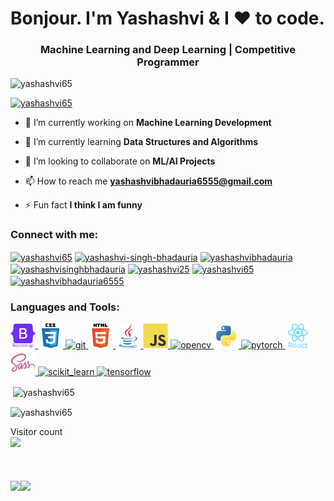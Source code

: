 <h1>Bonjour. I'm Yashashvi & I ❤️ to code.</h1>




<h3 align="center">Machine Learning and Deep Learning | Competitive Programmer</h3>

<p align="left"> <img src="https://komarev.com/ghpvc/?username=yashashvi65&label=Profile%20views&color=0e75b6&style=flat" alt="yashashvi65" /> </p>

<p align="left"> <a href="https://github.com/ryo-ma/github-profile-trophy"><img src="https://github-profile-trophy.vercel.app/?username=yashashvi65" alt="yashashvi65" /></a> </p>

- 🔭 I’m currently working on **Machine Learning Development**

- 🌱 I’m currently learning **Data Structures and Algorithms**

- 👯 I’m looking to collaborate on **ML/AI Projects**

- 📫 How to reach me **yashashvibhadauria6555@gmail.com**

- ⚡ Fun fact **I think I am funny**

<h3 align="left">Connect with me:</h3>
<p align="left">
<a href="https://linkedin.com/in/yashashvi65" target="blank"><img align="center" src="https://cdn.jsdelivr.net/npm/simple-icons@3.0.1/icons/linkedin.svg" alt="yashashvi65" height="30" width="40" /></a>
<a href="https://stackoverflow.com/users/yashashvi-singh-bhadauria" target="blank"><img align="center" src="https://cdn.jsdelivr.net/npm/simple-icons@3.0.1/icons/stackoverflow.svg" alt="yashashvi-singh-bhadauria" height="30" width="40" /></a>
<a href="https://kaggle.com/yashashvibhadauria" target="blank"><img align="center" src="https://cdn.jsdelivr.net/npm/simple-icons@3.0.1/icons/kaggle.svg" alt="yashashvibhadauria" height="30" width="40" /></a>
<a href="https://instagram.com/yashashvisinghbhadauria" target="blank"><img align="center" src="https://cdn.jsdelivr.net/npm/simple-icons@3.0.1/icons/instagram.svg" alt="yashashvisinghbhadauria" height="30" width="40" /></a>
<a href="https://www.codechef.com/users/yashashvi25" target="blank"><img align="center" src="https://cdn.jsdelivr.net/npm/simple-icons@3.1.0/icons/codechef.svg" alt="yashashvi25" height="30" width="40" /></a>
<a href="https://www.hackerrank.com/yashashvi65" target="blank"><img align="center" src="https://cdn.jsdelivr.net/npm/simple-icons@3.0.1/icons/hackerrank.svg" alt="yashashvi65" height="30" width="40" /></a>
<a href="https://www.leetcode.com/yashashvibhadauria6555" target="blank"><img align="center" src="https://cdn.jsdelivr.net/npm/simple-icons@3.0.1/icons/leetcode.svg" alt="yashashvibhadauria6555" height="30" width="40" /></a>
</p>

<h3 align="left">Languages and Tools:</h3>
<p align="left"> <a href="https://getbootstrap.com" target="_blank"> <img src="https://raw.githubusercontent.com/devicons/devicon/master/icons/bootstrap/bootstrap-plain-wordmark.svg" alt="bootstrap" width="40" height="40"/> </a> <a href="https://www.w3schools.com/css/" target="_blank"> <img src="https://raw.githubusercontent.com/devicons/devicon/master/icons/css3/css3-original-wordmark.svg" alt="css3" width="40" height="40"/> </a> <a href="https://git-scm.com/" target="_blank"> <img src="https://www.vectorlogo.zone/logos/git-scm/git-scm-icon.svg" alt="git" width="40" height="40"/> </a> <a href="https://www.w3.org/html/" target="_blank"> <img src="https://raw.githubusercontent.com/devicons/devicon/master/icons/html5/html5-original-wordmark.svg" alt="html5" width="40" height="40"/> </a> <a href="https://www.java.com" target="_blank"> <img src="https://raw.githubusercontent.com/devicons/devicon/master/icons/java/java-original.svg" alt="java" width="40" height="40"/> </a> <a href="https://developer.mozilla.org/en-US/docs/Web/JavaScript" target="_blank"> <img src="https://raw.githubusercontent.com/devicons/devicon/master/icons/javascript/javascript-original.svg" alt="javascript" width="40" height="40"/> </a> <a href="https://opencv.org/" target="_blank"> <img src="https://www.vectorlogo.zone/logos/opencv/opencv-icon.svg" alt="opencv" width="40" height="40"/> </a> <a href="https://www.python.org" target="_blank"> <img src="https://raw.githubusercontent.com/devicons/devicon/master/icons/python/python-original.svg" alt="python" width="40" height="40"/> </a> <a href="https://pytorch.org/" target="_blank"> <img src="https://www.vectorlogo.zone/logos/pytorch/pytorch-icon.svg" alt="pytorch" width="40" height="40"/> </a> <a href="https://reactjs.org/" target="_blank"> <img src="https://raw.githubusercontent.com/devicons/devicon/master/icons/react/react-original-wordmark.svg" alt="react" width="40" height="40"/> </a> <a href="https://sass-lang.com" target="_blank"> <img src="https://raw.githubusercontent.com/devicons/devicon/master/icons/sass/sass-original.svg" alt="sass" width="40" height="40"/> </a> <a href="https://scikit-learn.org/" target="_blank"> <img src="https://upload.wikimedia.org/wikipedia/commons/0/05/Scikit_learn_logo_small.svg" alt="scikit_learn" width="40" height="40"/> </a> <a href="https://www.tensorflow.org" target="_blank"> <img src="https://www.vectorlogo.zone/logos/tensorflow/tensorflow-icon.svg" alt="tensorflow" width="40" height="40"/> </a> </p>

<p>&nbsp;<img align="center" src="https://github-readme-stats.vercel.app/api?username=yashashvi65&show_icons=true&locale=en" alt="yashashvi65" /></p>

<p><img align="center" src="https://github-readme-streak-stats.herokuapp.com/?user=yashashvi65&" alt="yashashvi65" /></p>

  Visitor count<br>
  <img src="https://profile-counter.glitch.me/Yashashvi65/count.svg" />
 </p>
<h1>
    <a href="">
        <img align="" height='130px' src="https://github-readme-stats.vercel.app/api?username=Yashashvi65&hide_title=true&show_icons=true&include_all_commits=true&line_height=21&bg_color=0,EC6C6C,FFD479,FFFC79,73FA79&theme=graywhite" /><img align="" height='130px' src="https://github-readme-stats.vercel.app/api/top-langs/?username=Yashashvi65&hide_title=true&layout=compact&bg_color=0,73FA79,73FDFF,7A81FF&theme=graywhite" />
    </a>
</h1>

